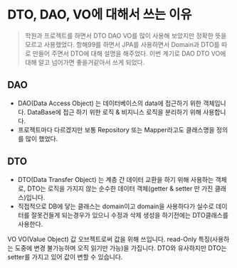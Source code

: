 # DTO, DAO, VO에 대해서 쓰는 이유
> 학원과 프로젝트를 하면서 DTO DAO VO를 많이 사용해 보았지만 정확한 뜻을 모르고 사용했었다. 항해99를 하면서 JPA를 사용하면서 Domain과 DTO를 따로 만들어 주면서 DTO에 대해 설명을 해주었다. 이번 계기로 DAO DTO VO에 대해 알고 넘어가면 좋을거같아서 쓰게 되었다.


## DAO
- DAO(Data Access Object) 는 데이터베이스의 data에 접근하기 위한 객체입니다. DataBase에 접근 하기 위한 로직 & 비지니스 로직을 분리하기 위해 사용합니다.
- 프로젝트마다 다르겠지만 보통 Repository 또는 Mapper라고도 클래스명을 정의를 많이 했었다.  

## DTO
- DTO(Data Transfer Object) 는 계층 간 데이터 교환을 하기 위해 사용하는 객체로, DTO는 로직을 가지지 않는 순수한 데이터 객체(getter & setter 만 가진 클래스)입니다.
- 직접적으로 DB에 닿는 클래스는 domain이고 domain을 사용하다가 실수로 데이터를 잘못건들게 되는경우가 있으니 수정과 삭제 생성을 하기전에는 DTO클래스를 사용한다.

VO
VO(Value Object) 값 오브젝트로써 값을 위해 쓰입니다. read-Only 특징(사용하는 도중에 변경 불가능하며 오직 읽기만 가능)을 가집니다.
DTO와 유사하지만 DTO는 setter를 가지고 있어 값이 변할 수 있습니다.
